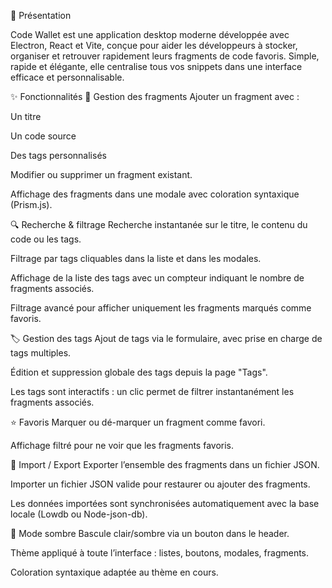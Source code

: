 💼 Présentation

Code Wallet est une application desktop moderne développée avec Electron, React et Vite, conçue pour aider les développeurs à stocker, organiser et retrouver rapidement leurs fragments de code favoris. Simple, rapide et élégante, elle centralise tous vos snippets dans une interface efficace et personnalisable.

✨ Fonctionnalités
🧩 Gestion des fragments
Ajouter un fragment avec :

Un titre

Un code source

Des tags personnalisés

Modifier ou supprimer un fragment existant.

Affichage des fragments dans une modale avec coloration syntaxique (Prism.js).

🔍 Recherche & filtrage
Recherche instantanée sur le titre, le contenu du code ou les tags.

Filtrage par tags cliquables dans la liste et dans les modales.

Affichage de la liste des tags avec un compteur indiquant le nombre de fragments associés.

Filtrage avancé pour afficher uniquement les fragments marqués comme favoris.

🏷️ Gestion des tags
Ajout de tags via le formulaire, avec prise en charge de tags multiples.

Édition et suppression globale des tags depuis la page "Tags".

Les tags sont interactifs : un clic permet de filtrer instantanément les fragments associés.

⭐ Favoris
Marquer ou dé-marquer un fragment comme favori.

Affichage filtré pour ne voir que les fragments favoris.

🔄 Import / Export
Exporter l’ensemble des fragments dans un fichier JSON.

Importer un fichier JSON valide pour restaurer ou ajouter des fragments.

Les données importées sont synchronisées automatiquement avec la base locale (Lowdb ou Node-json-db).

🌙 Mode sombre
Bascule clair/sombre via un bouton dans le header.

Thème appliqué à toute l’interface : listes, boutons, modales, fragments.

Coloration syntaxique adaptée au thème en cours.




